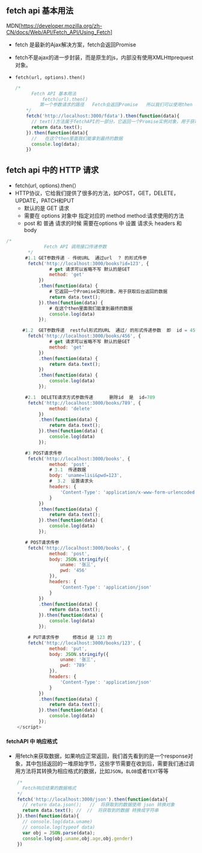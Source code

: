## fetch api 基本用法

MDN[<https://developer.mozilla.org/zh-CN/docs/Web/API/Fetch_API/Using_Fetch>]

- fetch 是最新的Ajax解决方案，fetch会返回Promise

- fetch不是ajax的进一步封装，而是原生的js，内部没有使用XMLHttprequest对象。

- `fetch(url, options).then()`

  ```js
  /*
        Fetch API 基本用法
            fetch(url).then()
           第一个参数请求的路径   Fetch会返回Promise   所以我们可以使用then 拿到请求成功的结果 
      */
      fetch('http://localhost:3000/fdata').then(function(data){
        // text()方法属于fetchAPI的一部分，它返回一个Promise实例对象，用于获取后台返回的数据
        return data.text();
      }).then(function(data){
        //   在这个then里面我们能拿到最终的数据  
        console.log(data);
      })
  ```

## fetch api 中的 HTTP 请求

- fetch(url, options).then(）
- HTTP协议，它给我们提供了很多的方法，如POST，GET，DELETE，UPDATE，PATCH和PUT
  - 默认的是 GET 请求
  - 需要在 options 对象中 指定对应的 method       method:请求使用的方法 
  - post 和 普通 请求的时候 需要在options 中 设置  请求头 headers   和  body

```js
/*
              Fetch API 调用接口传递参数
        */
       #1.1 GET参数传递 - 传统URL  通过url  ？ 的形式传参 
        fetch('http://localhost:3000/books?id=123', {
                # get 请求可以省略不写 默认的是GET 
                method: 'get'
            })
            .then(function(data) {
                # 它返回一个Promise实例对象，用于获取后台返回的数据
                return data.text();
            }).then(function(data) {
                # 在这个then里面我们能拿到最终的数据  
                console.log(data)
            });

      #1.2  GET参数传递  restful形式的URL  通过/ 的形式传递参数  即  id = 456 和id后台的配置有关   
        fetch('http://localhost:3000/books/456', {
                # get 请求可以省略不写 默认的是GET 
                method: 'get'
            })
            .then(function(data) {
                return data.text();
            })
            .then(function(data) {
                console.log(data)
            });

       #2.1  DELETE请求方式参数传递      删除id  是  id=789
        fetch('http://localhost:3000/books/789', {
                method: 'delete'
            })
            .then(function(data) {
                return data.text();
            }).then(function(data) {
                console.log(data)
            });

       #3 POST请求传参
        fetch('http://localhost:3000/books', {
                method: 'post',
                # 3.1  传递数据 
                body: 'uname=lisi&pwd=123',
                #  3.2  设置请求头 
                headers: {
                    'Content-Type': 'application/x-www-form-urlencoded'
                }
            })
            .then(function(data) {
                return data.text();
            }).then(function(data) {
                console.log(data)
            });

       # POST请求传参
        fetch('http://localhost:3000/books', {
                method: 'post',
                body: JSON.stringify({
                    uname: '张三',
                    pwd: '456'
                }),
                headers: {
                    'Content-Type': 'application/json'
                }
            })
            .then(function(data) {
                return data.text();
            }).then(function(data) {
                console.log(data)
            });

        # PUT请求传参     修改id 是 123 的 
        fetch('http://localhost:3000/books/123', {
                method: 'put',
                body: JSON.stringify({
                    uname: '张三',
                    pwd: '789'
                }),
                headers: {
                    'Content-Type': 'application/json'
                }
            })
            .then(function(data) {
                return data.text();
            }).then(function(data) {
                console.log(data)
            });
    </script>
```

#### fetchAPI 中 响应格式

- 用fetch来获取数据，如果响应正常返回，我们首先看到的是一个response对象，其中包括返回的一堆原始字节，这些字节需要在收到后，需要我们通过调用方法将其转换为相应格式的数据，比如`JSON`，`BLOB`或者`TEXT`等等

```js
    /*
      Fetch响应结果的数据格式
    */
    fetch('http://localhost:3000/json').then(function(data){
      // return data.json();   //  将获取到的数据使用 json 转换对象
      return data.text(); //  //  将获取到的数据 转换成字符串 
    }).then(function(data){
      // console.log(data.uname)
      // console.log(typeof data)
      var obj = JSON.parse(data);
      console.log(obj.uname,obj.age,obj.gender)
    })
```

